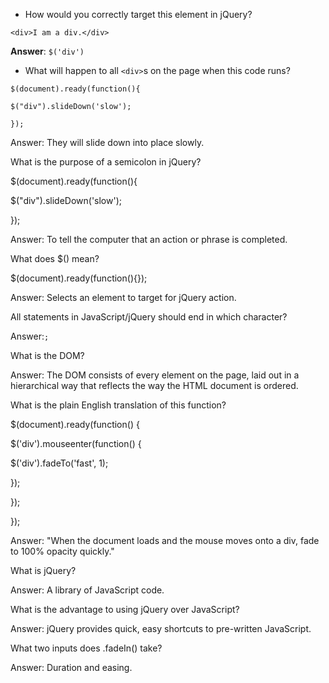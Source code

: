 * How would you correctly target this element in jQuery?

`<div>I am a div.</div>`

**Answer**: `$('div')`

* What will happen to all `<div>`s on the page when this code runs?


`$(document).ready(function(){`

`$("div").slideDown('slow');`

`});`

Answer: They will slide down into place slowly.

What is the purpose of a semicolon in jQuery?

$\(document\).ready\(function\(\){

$\("div"\).slideDown\('slow'\);

}\);

Answer: To tell the computer that an action or phrase is completed.

What does $\(\) mean?

$\(document\).ready\(function\(\){}\);

Answer: Selects an element to target for jQuery action.

All statements in JavaScript\/jQuery should end in which character?

Answer:`;`

What is the DOM?

Answer: The DOM consists of every element on the page, laid out in a hierarchical way that reflects the way the HTML document is ordered.

What is the plain English translation of this function?

$\(document\).ready\(function\(\) {

$\('div'\).mouseenter\(function\(\) {

$\('div'\).fadeTo\('fast', 1\);

}\);

}\);

}\);

Answer: "When the document loads and the mouse moves onto a div, fade to 100% opacity quickly."

What is jQuery?

Answer: A library of JavaScript code.

What is the advantage to using jQuery over JavaScript?

Answer: jQuery provides quick, easy shortcuts to pre-written JavaScript.

What two inputs does .fadeIn\(\) take?

Answer: Duration and easing.


